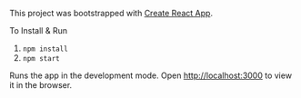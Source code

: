 
This project was bootstrapped with [Create React App](https://github.com/facebook/create-react-app).

To Install & Run 
1. `npm install`
2. `npm start`

Runs the app in the development mode.
Open [http://localhost:3000](http://localhost:3000) to view it in the browser.

